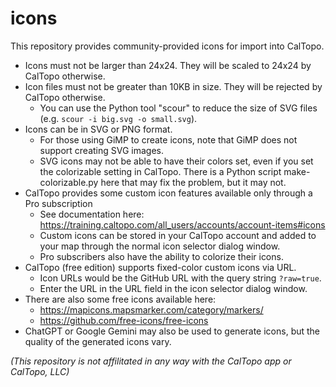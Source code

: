 # icons

This repository provides community-provided icons for import into CalTopo.

- Icons must not be larger than 24x24. They will be scaled to 24x24 by CalTopo otherwise.
- Icon files must not be greater than 10KB in size. They will be rejected by CalTopo otherwise.
  - You can use the Python tool "scour" to reduce the size of SVG files (e.g. `scour -i big.svg -o small.svg`).
- Icons can be in SVG or PNG format.
  - For those using GiMP to create icons, note that GiMP does not support creating SVG images.
  - SVG icons may not be able to have their colors set, even if you set the colorizable setting in CalTopo.
    There is a Python script make-colorizable.py here that may fix the problem, but it may not.
- CalTopo provides some custom icon features available only through a Pro subscription
  - See documentation here: https://training.caltopo.com/all_users/accounts/account-items#icons
  - Custom icons can be stored in your CalTopo account and added to your map through the normal icon selector dialog window.
  - Pro subscribers also have the ability to colorize their icons.
- CalTopo (free edition) supports fixed-color custom icons via URL.
  - Icon URLs would be the GitHub URL with the query string `?raw=true`.
  - Enter the URL in the URL field in the icon selector dialog window.
- There are also some free icons available here:
  - https://mapicons.mapsmarker.com/category/markers/
  - https://github.com/free-icons/free-icons
- ChatGPT or Google Gemini may also be used to generate icons, but the quality of the generated icons vary.

_(This repository is not affilitated in any way with the CalTopo app or CalTopo, LLC)_
